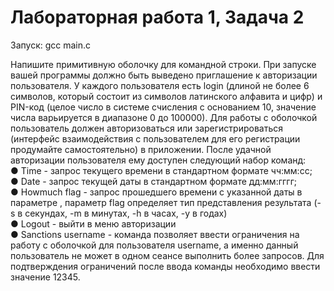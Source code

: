 # Лабораторная работа 1, Задача 2

Запуск: gcc main.c  


Напишите примитивную оболочку для командной строки. При запуске вашей
программы должно быть выведено приглашение к авторизации пользователя. У
каждого пользователя есть login (длиной не более 6 символов, который состоит из
символов латинского алфавита и цифр) и PIN-код (целое число в системе счисления c
основанием 10, значение числа варьируется в диапазоне 0 до 100000). Для работы с
оболочкой пользователь должен авторизоваться или зарегистрироваться (интерфейс
взаимодействия с пользователем для его регистрации продумайте самостоятельно) в
приложении. После удачной авторизации пользователя ему доступен следующий набор
команд:  
● Time - запрос текущего времени в стандартном формате чч:мм:сс;  
● Date - запрос текущей даты в стандартном формате дд:мм:гггг;  
● Howmuch <time> flag - запрос прошедшего времени с указанной даты в
параметре <time>, параметр flag определяет тип представления результата (-s в
секундах, -m в минутах, -h в часах, -y в годах)  
● Logout - выйти в меню авторизации  
● Sanctions username <number> - команда позволяет ввести ограничения на работу
с оболочкой для пользователя username, а именно данный пользователь не может
в одном сеансе выполнить более <number> запросов. Для подтверждения
ограничений после ввода команды необходимо ввести значение 12345.  
